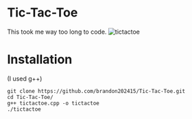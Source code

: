 # Tic-Tac-Toe
This took me way too long to code.
![tictactoe](https://github.com/brandon202415/Tic-Tac-Toe/assets/134216026/b5ac1feb-a4c3-475c-a226-d8465fbc9d6f)
# Installation
(I used g++)
```
git clone https://github.com/brandon202415/Tic-Tac-Toe.git
cd Tic-Tac-Toe/
g++ tictactoe.cpp -o tictactoe
./tictactoe
```

